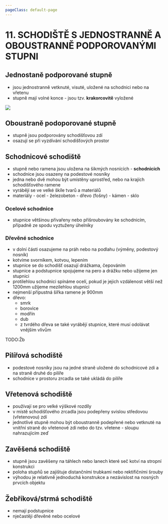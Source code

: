 ```yaml
---
pageClass: default-page
---
```


# 11. SCHODIŠTĚ S JEDNOSTRANNĚ A OBOUSTRANNĚ PODPOROVANÝMI STUPNI

<!--
- konstrukce schodišť visutých, vřetenových, schodnicových, zavěšených (obr.)
- rozdělení schodišť podle materiálu (železobetonová, dřevěná, ocelová)
- uložení, řešení konstrukce schod. stupňů
-->

## Jednostaně podporované stupně

- jsou jednostranně vetknuté, visuté, uložené na schodnici nebo na vřetenu
- stupně mají volné konce - jsou tzv. **krakorcovitě** vyložené

<img class="centered_image" src="/images/pos/11/jednostranne.jpg" />

## Oboustraně podoporované stupně

- stupně jsou podporovány schodišťovou zdí
- osazují se při vyzdívání schodišťových prostor

## Schodnicové schodiště

- stupně nebo ramena jsou uložena na šikmých nosnících - **schodnicích**
- schodnice jsou osazeny na podestové nosníky
- jedna nebo dvě mohou být umístěny uprostřed, nebo na krajích schodišťového ramene
- vyrábějí se ve velké škíle tvarů a materiálů
- materiály - ocel - železobeton - dřevo (fošny) - kámen - sklo
<!--IMAGE-->

### Ocelové schodnice

- stupnice většinou přivařeny nebo přišroubovány ke schodnicím, případně ze spodu vyztuženy úhelníky

<!--IMAGE-->

### Dřevěné schodnice

- v dolní části osazujeme na práh nebo na podlahu (výměny, podestový nosník)
- kotvíme svorníkem, kotvou, lepením
- stupnice se do schodišť osazují drážkama, čepováním
- stupnice a podstupnice spojujeme na pero a drážku nebo užijeme jen stupnici
- protilehlou schodnici spínáme ocelí, pokud je jejich vzdálenost větší než 1200mm užijeme mezilehlou stupnici
- nejmenší přípustná šířka ramene je 900mm
- dřevo:
  - smrk
  - borovice
  - modřín
  - dub
  - z tvrdého dřeva se také vyrábějí stupnice, které musí odolávat vnějším vlivům

TODO:Žb

## Pilířová schodiště

- podestové nosníky jsou na jedné straně uložené do schodnicové zdi a na straně druhé do pilíře
- schodnice v prostoru zrcadla se také ukládá do pilíře
<!--IMAGE-->

## Vřetenová schodiště

- používají se pro velké výškové rozdíly
- v místě schodišťového zrcadla jsou podepřeny svislou středovou (vřetenovou) zdí
- jednotlivé stupně mohou být oboustranně podepřené nebo vetknuté na vnitřní straně do vřetenové zdi nebo do tzv. vřetene - sloupu nahrazujícím zeď

## Zavěšená schodiště

- stupně jsou zavěšeny na táhlech nebo lanech které seč kotví na stropní konstrukci
- poloha stupňů se zajištuje distančními trubkami nebo rektifičními šrouby
- výhodou je relativně jednoduchá konstrukce a nezávislost na nosných prvcích objektu

## Žebříková/strmá schodiště

- nemají podstupnice
- nječastěji dřevěné nebo ocelové

<!--IMAGE-->
